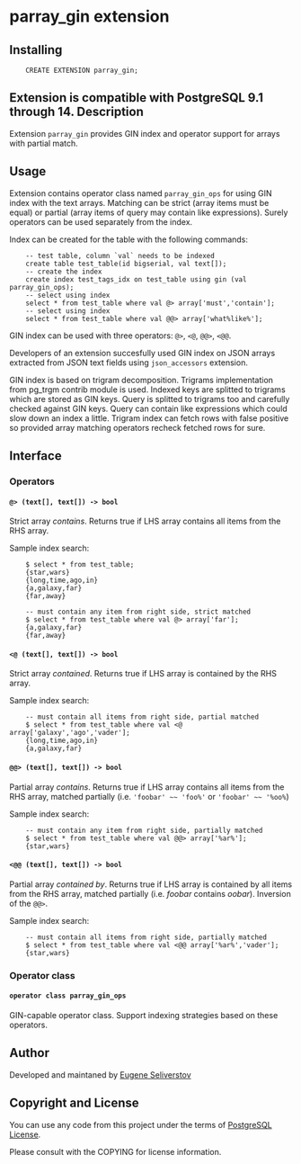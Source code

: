 parray_gin extension
====================

Installing
----------

		CREATE EXTENSION parray_gin;

Extension is compatible with PostgreSQL 9.1 through 14.
Description
-----------

Extension `parray_gin` provides GIN index and operator support for arrays with 
partial match.

Usage
-----

Extension contains operator class named `parray_gin_ops` for using GIN index 
with the text arrays. Matching can be strict (array items must be equal)
or partial (array items of query may contain like expressions).
Surely operators can be used separately from the index.

Index can be created for the table with the following commands:

		-- test table, column `val` needs to be indexed
		create table test_table(id bigserial, val text[]);
		-- create the index
		create index test_tags_idx on test_table using gin (val parray_gin_ops);
		-- select using index
		select * from test_table where val @> array['must','contain'];
		-- select using index
		select * from test_table where val @@> array['what%like%'];

GIN index can be used with three operators: `@>`, `<@`, `@@>`, `<@@`.

Developers of an extension succesfully used GIN index on JSON arrays extracted 
from JSON text fields using `json_accessors` extension.

GIN index is based on trigram decomposition. Trigrams implementation from
pg_trgm contrib module is used.
Indexed keys are splitted to trigrams which are stored as GIN keys.
Query is splitted to trigrams too and carefully checked against GIN keys.
Query can contain like expressions which could slow down an index a little.
Trigram index can fetch rows with false positive so provided array matching
operators recheck fetched rows for sure.

Interface
---------

### Operators

#### `@> (text[], text[]) -> bool`

Strict array _contains_. Returns true if LHS array contains all items from 
the RHS array.

Sample index search:

		$ select * from test_table;
		{star,wars}
		{long,time,ago,in}
		{a,galaxy,far}
		{far,away}
		
		-- must contain any item from right side, strict matched
		$ select * from test_table where val @> array['far'];
		{a,galaxy,far}
		{far,away}

#### `<@ (text[], text[]) -> bool`

Strict array _contained_. Returns true if LHS array is contained by the 
RHS array.

Sample index search:

		-- must contain all items from right side, partial matched
		$ select * from test_table where val <@ array['galaxy','ago','vader'];
		{long,time,ago,in}
		{a,galaxy,far}


#### `@@> (text[], text[]) -> bool`

Partial array _contains_. Returns true if LHS array contains all items from 
the RHS array,
matched partially (i.e. `'foobar' ~~ 'foo%'` or `'foobar' ~~ '%oo%`)

Sample index search:

		-- must contain any item from right side, partially matched
		$ select * from test_table where val @@> array['%ar%'];
		{star,wars}

#### `<@@ (text[], text[]) -> bool`

Partial array _contained by_. Returns true if LHS array is contained by all 
items from the RHS array, matched partially (i.e. _foobar_ contains _oobar_). 
Inversion of the `@@>`.

Sample index search:

		-- must contain all items from right side, partially matched
		$ select * from test_table where val <@@ array['%ar%','vader'];
		{star,wars}

### Operator class 

#### `operator class parray_gin_ops`

GIN-capable operator class. Support indexing strategies based on 
these operators.

Author
------

Developed and maintaned by [Eugene Seliverstov](theirix@gmail.com)

Copyright and License
---------------------

You can use any code from this project under the terms of 
[PostgreSQL License](http://www.postgresql.org/about/licence/).

Please consult with the COPYING for license information.

<!-- vim: set noexpandtab tabstop=4 shiftwidth=4 colorcolumn=80: -->
